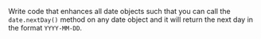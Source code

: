 Write code that enhances all date objects such that you can call the `date.nextDay()` method on any date object and it will return the next day in the format `YYYY-MM-DD`.